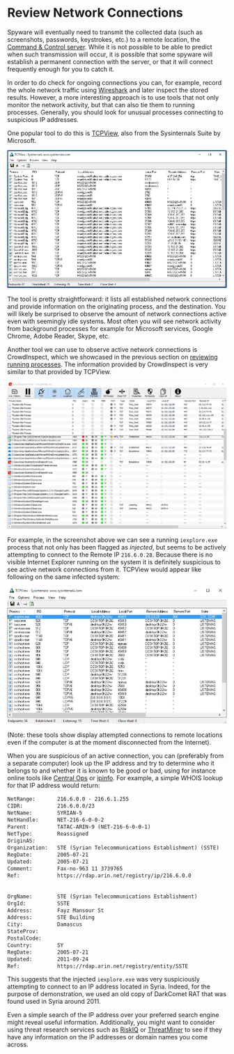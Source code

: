 # Review Network Connections

Spyware will eventually need to transmit the collected data (such as screenshots, passwords, keystrokes, etc.) to a remote location, the [Command & Control server](https://www.crowdstrike.com/cybersecurity-101/cyberattacks/command-and-control/). While it is not possible to be able to predict when such transmission will occur, it is possible that some spyware will establish a permanent connection with the server, or that it will connect frequently enough for you to catch it.

In order to do check for ongoing connections you can, for example, record the whole network traffic using [Wireshark](https://www.wireshark.org/) and later inspect the stored results. However, a more interesting approach is to use tools that not only monitor the network activity, but that can also tie them to running processes. Generally, you should look for unusual processes connecting to suspicious IP addresses.

One popular tool to do this is [TCPView](https://technet.microsoft.com/en-us/sysinternals/tcpview.aspx), also from the Sysinternals Suite by Microsoft.

![A screenshot of Sysinternals TCPView. It shows several columns, including Process, PID, Protocol (which displays TCP, UDP, TCPV6, and UDPV6), local address, local port, remote address, and remote port.](../.gitbook/assets/tcpview.png)

The tool is pretty straightforward: it lists all established network connections and provide information on the originating process, and the destination. You will likely be surprised to observe the amount of network connections active even with seemingly idle systems. Most often you will see network activity from background processes for example for Microsoft services, Google Chrome, Adobe Reader, Skype, etc.

Another tool we can use to observe active network connections is CrowdInspect, which we showcased in the previous section on [reviewing running processes](processes.md). The information provided by CrowdInspect is very similar to that provided by TCPView.

![A screenshot of CrowdInspect, with a process called iexplore.exe selected, which has a red dot in the column marked Inject. That process has established a TCP connection. It is trying to connect to remote IP 216.6.0.28](../.gitbook/assets/crowdinspect_injection.png)

For example, in the screenshot above we can see a running `iexplore.exe` process that not only has been flagged as _injected_, but seems to be actively attempting to connect to the Remote IP `216.6.0.28`. Because there is no visible Internet Explorer running on the system it is definitely suspicious to see active network connections from it. TCPView would appear like following on the same infected system:

![A screenshot of TCP view, with a process called iexplore.exe selected. That process is trying to connect to remote IP 216.6.0.28, the same IP as in the above screenshot.](../.gitbook/assets/tcpview_infected.png)

(Note: these tools show display attempted connections to remote locations even if the computer is at the moment disconnected from the Internet).

When you are suspicious of an active connection, you can (preferably from a separate computer) look up the IP address and try to determine who it belongs to and whether it is known to be good or bad, using for instance online tools like [Central Ops](https://centralops.net/co/) or [ipinfo](https://ipinfo.io/). For example, a simple WHOIS lookup for that IP address would return:

```
NetRange:       216.6.0.0 - 216.6.1.255
CIDR:           216.6.0.0/23
NetName:        SYRIAN-5
NetHandle:      NET-216-6-0-0-2
Parent:         TATAC-ARIN-9 (NET-216-6-0-0-1)
NetType:        Reassigned
OriginAS:
Organization:   STE (Syrian Telecommunications Establishment) (SSTE)
RegDate:        2005-07-21
Updated:        2005-07-21
Comment:        Fax-no-963 11 3739765
Ref:            https://rdap.arin.net/registry/ip/216.6.0.0


OrgName:        STE (Syrian Telecommunications Establishment)
OrgId:          SSTE
Address:        Fayz Mansour St
Address:        STE Building
City:           Damascus
StateProv:
PostalCode:
Country:        SY
RegDate:        2005-07-21
Updated:        2011-09-24
Ref:            https://rdap.arin.net/registry/entity/SSTE
```

This suggests that the injected `iexplore.exe` was very suspiciously attempting to connect to an IP address located in Syria. Indeed, for the purpose of demonstration, we used an old copy of DarkComet RAT that was found used in Syria around 2011.

Even a simple search of the IP address over your preferred search engine might reveal useful information. Additionally, you might want to consider using threat research services such as [RiskIQ](https://community.riskiq.com) or [ThreatMiner](https://www.threatminer.org/) to see if they have any information on the IP addresses or domain names you come across.
